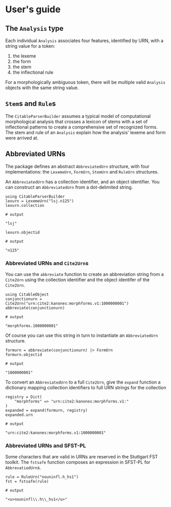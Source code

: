 # User's guide

## The `Analysis` type

Each individual `Analysis` associates four features, identified by URN, with a string value for a token:

1. the lexeme 
2. the form
3. the stem
4. the inflectional rule

For a morphologically ambiguous token, there will be multiple valid `Analysis` objects with the same string value.

## `Stem`s and `Rule`s

The `CitableParserBuilder` assumes a typical model of computational morphological analysis that crosses a lexicon of stems with a set of inflectional patterns to create a comprehensive set of recognized forms.  The stem and rule  of an `Analysis`  explain how the analysis' lexeme and form were arrived at.

## Abbreviated URNs

The package defines an abstract `AbbreviatedUrn` structure, with four implementations:  the `LexemeUrn`, `FormUrn`, `StemUrn` and `RuleUrn` structures.

An `AbbreviatedUrn` has a collection identifier, and an object identifier.  You can construct an `AbbreviatedUrn` from a dot-delimited string.

```jldoctest loaded
using CitableParserBuilder
lexurn = LexemeUrn("lsj.n125")
lexurn.collection

# output

"lsj"
```
```jldoctest loaded
lexurn.objectid

# output

"n125"
```


### Abbreviated URNs and `Cite2Urn`s

You can use the `abbreviate` function to create an abbreviation string from a `Cite2Urn` using the collection identifier and the object identifer of the `Cite2Urn`.




```jldoctest loaded
using CitableObject
conjunctionurn = Cite2Urn("urn:cite2:kanones:morphforms.v1:1000000001")
abbreviate(conjunctionurn)

# output

"morphforms.1000000001"
```

Of course you can use this string in turn to instantiate an `AbbreviatedUrn` structure.

```jldoctest loaded
formurn = abbreviate(conjunctionurn) |> FormUrn
formurn.objectid

# output

"1000000001"
```

To convert an `AbbreviatedUrn` to a full `Cite2Urn`, give the `expand` function a dictionary mapping collection identifiers to full URN strings for the collection



```jldoctest loaded
registry = Dict(
    "morphforms" => "urn:cite2:kanones:morphforms.v1:"
)
expanded = expand(formurn, registry)
expanded.urn

# output

"urn:cite2:kanones:morphforms.v1:1000000001"
```    



### Abbreviated URNs and SFST-PL

Some characters that are valid in URNs are reserved in the Stuttgart FST toolkit.  The `fstsafe` function composes an expression in SFST-PL for `AbbrevatiedUrn`s.



```jldoctest loaded
rule = RuleUrn("nouninfl.h_hs1")
fst = fstsafe(rule)

# output

"<u>nouninfl\\.h\\_hs1</u>"
```    